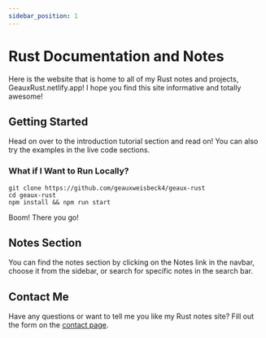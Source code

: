 ```yaml
---
sidebar_position: 1
---
```


# Rust Documentation and Notes

Here is the website that is home to all of my Rust notes and projects, GeauxRust.netlify.app! I hope you find this site informative and totally awesome!

## Getting Started

Head on over to the introduction tutorial section and read on! You can also try the examples in the live code sections.

### What if I Want to Run Locally?

```
git clone https://github.com/geauxweisbeck4/geaux-rust
cd geaux-rust
npm install && npm run start
```

Boom! There you go!

## Notes Section

You can find the notes section by clicking on the Notes link in the navbar, choose it from the sidebar, or search for specific notes in the search bar.

## Contact Me

Have any questions or want to tell me you like my Rust notes site? Fill out the form on the [contact page](/contact).